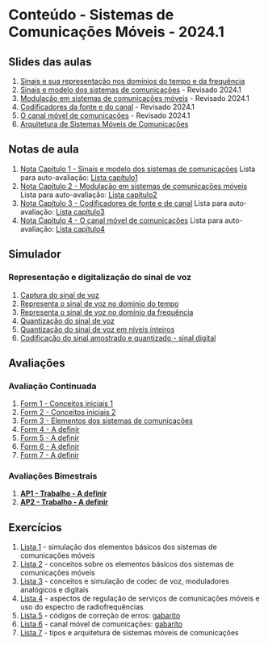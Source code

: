 # Conteúdo - Sistemas de Comunicações Móveis - 2024.1

## Slides das aulas
1. [Sinais e sua representação nos domínios do tempo e da frequência](https://github.com/claytonjasilva/claytonjasilva.github.io/blob/main/siscom_aulas/sinais.md)
2. [Sinais e modelo dos sistemas de comunicações](siscom_aulas/Aula_Sinais_Modelo_SisCom.pdf) - Revisado 2024.1
3. [Modulação em sistemas de comunicações móveis](siscom_aulas/Aula_Modulacao.pdf) - Revisado 2024.1
4. [Codificadores da fonte e do canal](siscom_aulas/Aula_Codecs.pdf) - Revisado 2024.1
6. [O canal móvel de comunicações](siscom_aulas/Aula_Canal_Movel.pdf) - Revisado 2024.1
7. [Arquitetura de Sistemas Móveis de Comunicações](siscom_aulas/Aula_ArquiteturaSistemasMoveis.pdf)

## Notas de aula
1. [Nota Capítulo 1 - Sinais e modelo dos sistemas de comunicações](https://github.com/claytonjasilva/claytonjasilva.github.io/blob/main/siscom_aulas/Capitulo1.pdf) Lista para auto-avaliação: [Lista capítulo1](https://github.com/claytonjasilva/claytonjasilva.github.io/blob/main/siscom_aulas/Lista1_auto_avaliacao.md)
2. [Nota Capítulo 2 - Modulação em sistemas de comunicações móveis](https://github.com/claytonjasilva/claytonjasilva.github.io/blob/main/siscom_aulas/Capitulo2.pdf) Lista para auto-avaliação: [Lista capítulo2](https://github.com/claytonjasilva/claytonjasilva.github.io/blob/main/siscom_aulas/Lista2_auto_avaliacao.md)
3. [Nota Capítulo 3 - Codificadores de fonte e de canal](https://github.com/claytonjasilva/claytonjasilva.github.io/blob/main/siscom_aulas/Capitulo3.pdf) Lista para auto-avaliação: [Lista capítulo3](https://github.com/claytonjasilva/claytonjasilva.github.io/blob/main/siscom_aulas/Lista3_auto_avaliacao.md)
4. [Nota Capítulo 4 - O canal móvel de comunicações](https://github.com/claytonjasilva/claytonjasilva.github.io/blob/main/siscom_aulas/Capitulo4.pdf) Lista para auto-avaliação: [Lista capítulo4](https://github.com/claytonjasilva/claytonjasilva.github.io/blob/main/siscom_aulas/Lista4_auto_avaliacao.md)

## Simulador
### Representação e digitalização do sinal de voz
1. [Captura do sinal de voz](https://github.com/claytonjasilva/claytonjasilva.github.io/blob/main/siscom_aulas/audioProject.py)
2. [Representa o sinal de voz no dominio do tempo](https://github.com/claytonjasilva/claytonjasilva.github.io/blob/main/siscom_aulas/audioProject2.py)
3. [Representa o sinal de voz no domínio da frequência](https://github.com/claytonjasilva/claytonjasilva.github.io/blob/main/siscom_aulas/audioProject3.py)
4. [Quantização do sinal de voz](https://github.com/claytonjasilva/claytonjasilva.github.io/blob/main/siscom_aulas/audioProject4.py)
5. [Quantização do sinal de voz em níveis inteiros](https://github.com/claytonjasilva/claytonjasilva.github.io/blob/main/siscom_aulas/audioProject5.py)
6. [Codificação do sinal amostrado e quantizado - sinal digital](https://github.com/claytonjasilva/claytonjasilva.github.io/blob/main/siscom_aulas/audioProject6.py)

   
   
   

## Avaliações
### Avaliação Continuada
1. [Form 1 - Conceitos iniciais 1](https://forms.gle/h9jn2EuZZ7wEPDvb7)
2. [Form 2 - Conceitos iniciais 2](https://forms.gle/1GhH2D8BBrqiVcTk7)
3. [Form 3 - Elementos dos sistemas de comunicações](https://forms.gle/iDFFVyrQGzXw1wCr8)
4. [Form 4 - A definir]()
5. [Form 5 - A definir]()
6. [Form 6 - A definir]()
7. [Form 7 - A definir]()

### Avaliações Bimestrais
1. **[AP1 - Trabalho - A definir]()**
2. **[AP2 - Trabalho - A definir]()**

## Exercícios  
1. [Lista 1](siscom_aulas/Lista1_siscom.pdf) - simulação dos elementos básicos dos sistemas de comunicações móveis  
2. [Lista 2](siscom_aulas/Lista2_siscom.pdf) - conceitos sobre os elementos básicos dos sistemas de comunicações móveis  
3. [Lista 3](siscom_aulas/Lista3_siscom.pdf) - conceitos e simulação de codec de voz, moduladores analógicos e digitais
4. [Lista 4](siscom_aulas/Lista4_siscom.pdf) - aspectos de regulação de serviços de comunicações móveis e uso do espectro de radiofrequências  
5. [Lista 5](siscom_aulas/Lista5_siscom.pdf) - códigos de correção de erros: [gabarito](siscom_aulas/Lista5_siscom_solucao.pdf)
6. [Lista 6](siscom_aulas/Lista6_siscom.pdf) - canal móvel de comunicações: [gabarito](siscom_aulas/Lista6_siscom_solucao.pdf)
7. [Lista 7](siscom_aulas/Lista7_siscom.pdf) - tipos e arquitetura de sistemas móveis de comunicações
